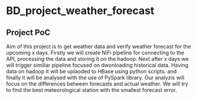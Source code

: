 # BD_project_weather_forecast

## Project PoC

Aim of this project is to get weather data and verify weather forecast for the upcoming x days.
Firstly we will create NiFi pipeline for connecting to the API, processing the data and storing it on the hadoop. Next after x days we will trigger similiar pipeline focused on dwonloading historical data. Having data on hadoop it will be uplaoded to HBase using python scripts. and finally it will be analysed with the use of PySpark library. Our analyzis will focus on the differences between forecasts and actual weather. We will try to find the best meteorological station with the smallest forecast error.
